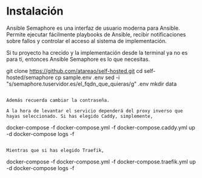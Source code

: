 # Instalación

Ansible Semaphore es una interfaz de usuario moderna para Ansible. Permite ejecutar fácilmente playbooks de Ansible, recibir notificaciones sobre fallos y controlar el acceso al sistema de implementación.

Si tu proyecto ha crecido y la implementación desde la terminal ya no es para ti, entonces Ansible Semaphore es lo que necesitas.

git clone https://github.com/atareao/self-hosted.git
cd self-hosted/semaphore
cp sample.env .env
sed -i "s/semaphore.tuservidor.es/el_fqdn_que_quieras/g" .env
mkdir data
```

Además recuerda cambiar la contraseña.

A la hora de levantar el servicio dependerá del proxy inverso que hayas seleccionado. Si has elegido Caddy, simplemente,

```
docker-compose -f docker-compose.yml -f docker-compose.caddy.yml up -d
docker-compose logs -f
```

Mientras que si has elegido Traefik,

```
docker-compose -f docker-compose.yml -f docker-compose.traefik.yml up -d
docker-compose logs -f
```
